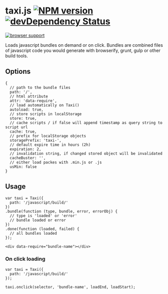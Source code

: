 # taxi.js [![NPM version](https://badge.fury.io/js/taxi.js.png)](http://badge.fury.io/js/taxi.js) [![devDependency Status](https://david-dm.org/aslansky/taxi.js/dev-status.png)](https://david-dm.org/aslansky/taxi.js#info=devDependencies)

[![browser support](https://ci.testling.com/aslansky/taxi.js.png)](https://ci.testling.com/aslansky/taxi.js)

Loads javascript bundles on demand or on click.
Bundles are combined files of javascript code you would generate with browserify, grunt, gulp or other build tools.

## Options

```
{
  // path to the bundle files
  path: '/',
  // html attribute
  attr: 'data-require',
  // load automatically on Taxi()
  autoload: true,
  // store scripts in localStorage
  store: true,
  // cache scripts / if false will append timestamp as query string to script url
  cache: true,
  // prefix for localStorage objects
  storagePrefix: 'taxi-',
  // default expire time in hours (2h)
  expiration: 2,
  // invalidation string, if changed stored object will be invalidated
  cacheBuster: '',
  // either load packes with .min.js or .js
  usMin: false
}
```

## Usage ##

```
var taxi = Taxi({
  path: '/javascript/build/'
})
.bundle(function (type, bundle, error, errorObj) {
  // type is 'loaded' or 'error'
  // bundle loaded or error
})
.done(function (loaded, failed) {
  // all bundles loaded
});
```

```
<div data-require="bundle-name"></div>
```

### On click loading ###

```
var taxi = Taxi({
  path: '/javascript/build/'
});

taxi.onclick(selector, 'bundle-name', loadEnd, loadStart);
```
